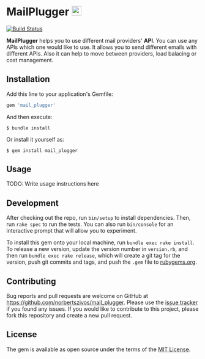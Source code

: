 # MailPlugger <img src="https://github.com/norbertszivos/mail_plugger/blob/main/images/mail_plugger.png" height="25" />

[![Build Status](https://travis-ci.com/norbertszivos/mail_plugger.svg?branch=main)](https://travis-ci.com/norbertszivos/mail_plugger)

**MailPlugger** helps you to use different mail providers' **API**. You can use any APIs which one would like to use. It allows you to send different emails with different APIs. Also it can help to move between providers, load balacing or cost management.

## Installation

Add this line to your application's Gemfile:

```ruby
gem 'mail_plugger'
```

And then execute:

    $ bundle install

Or install it yourself as:

    $ gem install mail_plugger

## Usage

TODO: Write usage instructions here

## Development

After checking out the repo, run `bin/setup` to install dependencies. Then, run `rake spec` to run the tests. You can also run `bin/console` for an interactive prompt that will allow you to experiment.

To install this gem onto your local machine, run `bundle exec rake install`. To release a new version, update the version number in `version.rb`, and then run `bundle exec rake release`, which will create a git tag for the version, push git commits and tags, and push the `.gem` file to [rubygems.org](https://rubygems.org).

## Contributing

Bug reports and pull requests are welcome on GitHub at https://github.com/norbertszivos/mail_plugger. Please use the [issue tracker](https://github.com/norbertszivos/mail_plugger/issues) if you found any issues. If you would like to contribute to this project, please fork this repository and create a new pull request.


## License

The gem is available as open source under the terms of the [MIT License](https://opensource.org/licenses/MIT).
